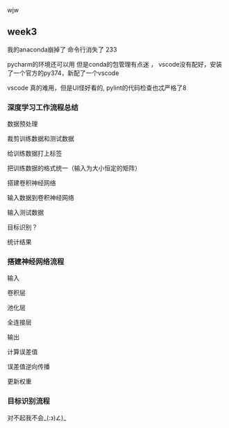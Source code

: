 ﻿wjw  

## week3

我的anaconda崩掉了 命令行消失了  233

pycharm的环境还可以用  但是conda的包管理有点迷 ，  vscode没有配好，安装 了一个官方的py374，新配了一个vscode 

vscode 真的难用，但是UI怪好看的, pylint的代码检查也忒严格了8

### 深度学习工作流程总结

数据预处理

裁剪训练数据和测试数据

给训练数据打上标签

把训练数据的格式统一（输入为大小恒定的矩阵）

搭建卷积神经网络

输入数据到卷积神经网络

输入测试数据

目标识别？

统计结果

### 搭建神经网络流程

输入

卷积层

池化层

全连接层

输出

计算误差值

误差值逆向传播

更新权重

### 目标识别流程

对不起我不会_(:з)∠)_
